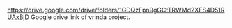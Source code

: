 https://drive.google.com/drive/folders/1GDQzFpn9gGCtTRWMd2XFS4D51RUAxBjD
Google drive link of vrinda project.
